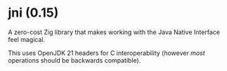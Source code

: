 # jni (0.15)

A zero-cost Zig library that makes working with the Java Native Interface feel
magical.

This uses OpenJDK 21 headers for C interoperability (however *most* operations
should be backwards compatible).
